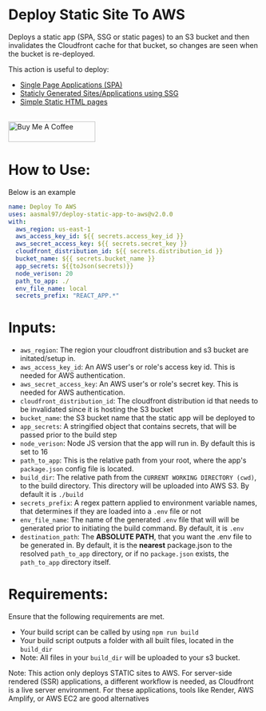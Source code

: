 # Deploy Static Site To AWS

Deploys a static app (SPA, SSG or static pages) to an S3 bucket and then invalidates the Cloudfront cache for that bucket, so changes are seen when the bucket is re-deployed.

This action is useful to deploy:

- [Single Page Applications (SPA)](https://en.wikipedia.org/wiki/Single-page_application)
- [Staticly Generated Sites/Applications using SSG](https://en.wikipedia.org/wiki/Static_site_generator)
- [Simple Static HTML pages](https://en.wikipedia.org/wiki/Static_web_page)


<br/>
<a href="https://www.buymeacoffee.com/arkyasmal" target="_blank"><img src="https://cdn.buymeacoffee.com/buttons/default-orange.png" alt="Buy Me A Coffee" height="41" width="174"></a>

# How to Use:

Below is an example

```yaml
name: Deploy To AWS
uses: aasmal97/deploy-static-app-to-aws@v2.0.0
with:
  aws_region: us-east-1
  aws_access_key_id: ${{ secrets.access_key_id }}
  aws_secret_access_key: ${{ secrets.secret_key }}
  cloudfront_distribution_id: ${{ secrets.distribution_id }}
  bucket_name: ${{ secrets.bucket_name }}
  app_secrets: ${{toJson(secrets)}}
  node_verison: 20
  path_to_app: ./
  env_file_name: local
  secrets_prefix: "REACT_APP.*"
```

# Inputs:

- `aws_region`: The region your cloudfront distribution and s3 bucket are initated/setup in.
- `aws_access_key_id`: An AWS user's or role's access key id. This is needed for AWS authentication.
- `aws_secret_access_key`: An AWS user's or role's secret key. This is needed for AWS authentication.
- `cloudfront_distribution_id`: The cloudfront distribution id that needs to be invalidated since it is hosting the S3 bucket
- `bucket_name`: the S3 bucket name that the static app will be deployed to
- `app_secrets`: A stringified object that contains secrets, that will be passed prior to the build step
- `node_verison`: Node JS version that the app will run in. By default this is set to 16
- `path_to_app`: This is the relative path from your root, where the app's `package.json` config file is located.
- `build_dir`: The relative path from the `CURRENT WORKING DIRECTORY (cwd)`, to the build directory. This directory will be uploaded into AWS S3. By default it is `./build`
- `secrets_prefix`: A regex pattern applied to environment variable names, that determines if they are loaded into a `.env` file or not
- `env_file_name`: The name of the generated `.env` file that will will be generated prior to initiating the build command. By default, it is `.env`
- `destination_path`: The **ABSOLUTE PATH**, that you want the .env file to be generated in. By default, it is the **nearest** package.json to the resolved `path_to_app` directory, or if no `package.json` exists, the `path_to_app` directory itself.

# Requirements:
Ensure that the following requirements are met.

- Your build script can be called by using `npm run build`
- Your build script outputs a folder with all built files, located in the `build_dir`
- Note: All files in your `build_dir` will be uploaded to your s3 bucket.

Note: This action only deploys STATIC sites to AWS. For server-side rendered (SSR) applications, a different workflow is needed, as Cloudfront is a live server environment. For these applications, tools like Render, AWS Amplify, or AWS EC2 are good alternatives
